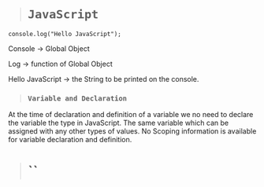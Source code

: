 ># `JavaScript`

`console.log("Hello JavaScript");`

Console -> Global Object

Log -> function of Global Object

Hello JavaScript -> the String to be printed on the console.

>### `Variable and Declaration`

At the time of declaration and definition of a variable we no need to declare the variable the type in JavaScript.
The same variable which can be assigned with any other types of values.
No Scoping information is available for variable declaration and definition.
 
 ># ``
